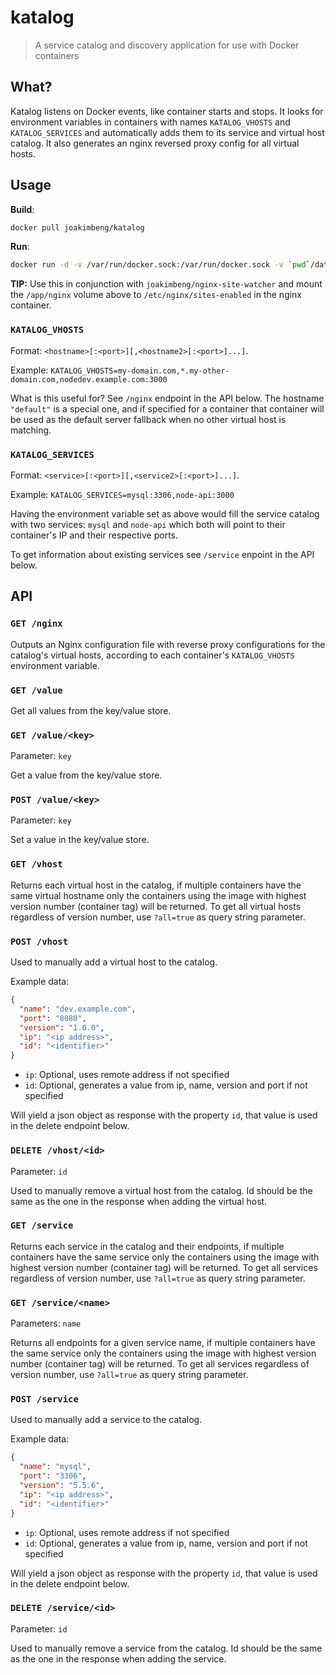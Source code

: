 katalog
=========

> A service catalog and discovery application for use with Docker containers

## What?

Katalog listens on Docker events, like container starts and stops.
It looks for environment variables in containers with names `KATALOG_VHOSTS` and `KATALOG_SERVICES` and automatically adds them to its service and virtual host catalog. It also generates an nginx reversed proxy config for all virtual hosts.

## Usage

**Build**:

```bash
docker pull joakimbeng/katalog
```

**Run**:

```bash
docker run -d -v /var/run/docker.sock:/var/run/docker.sock -v `pwd`/data:/app/data -v `pwd`/nginx:/app/nginx -p 5005:5005 joakimbeng/katalog
```

**TIP:** Use this in conjunction with `joakimbeng/nginx-site-watcher` and mount the `/app/nginx` volume above to `/etc/nginx/sites-enabled` in the nginx container.

### `KATALOG_VHOSTS`

Format: `<hostname>[:<port>][,<hostname2>[:<port>]...]`.

Example: `KATALOG_VHOSTS=my-domain.com,*.my-other-domain.com,nodedev.example.com:3000`


What is this useful for? See `/nginx` endpoint in the API below. The hostname `"default"` is a special one, and if specified for a container that container will be used as the default server fallback when no other virtual host is matching.


### `KATALOG_SERVICES`

Format: `<service>[:<port>][,<service2>[:<port>]...]`.

Example: `KATALOG_SERVICES=mysql:3306,node-api:3000`


Having the environment variable set as above would fill the service catalog with two services: `mysql` and `node-api` which both will point to their container's IP and their respective ports.

To get information about existing services see `/service` enpoint in the API below.


## API

### `GET /nginx`

Outputs an Nginx configuration file with reverse proxy configurations for the catalog's virtual hosts, according to each container's `KATALOG_VHOSTS` environment variable.

### `GET /value`

Get all values from the key/value store.


### `GET /value/<key>`

Parameter: `key`


Get a value from the key/value store.


### `POST /value/<key>`

Parameter: `key`


Set a value in the key/value store.


### `GET /vhost`

Returns each virtual host in the catalog, if multiple containers have the same virtual hostname only the containers using the image with highest version number (container tag) will be returned. To get all virtual hosts regardless of version number, use `?all=true` as query string parameter.

### `POST /vhost`

Used to manually add a virtual host to the catalog.

Example data:

```json
{
  "name": "dev.example.com",
  "port": "8080",
  "version": "1.0.0",
  "ip": "<ip address>",
  "id": "<identifier>"
}
```

* `ip`: Optional, uses remote address if not specified
* `id`: Optional, generates a value from ip, name, version and port if not specified


Will yield a json object as response with the property `id`, that value is used in the delete endpoint below.

### `DELETE /vhost/<id>`

Parameter: `id`

Used to manually remove a virtual host from the catalog. Id should be the same as the one in the response when adding the virtual host.

### `GET /service`

Returns each service in the catalog and their endpoints, if multiple containers have the same service only the containers using the image with highest version number (container tag) will be returned. To get all services regardless of version number, use `?all=true` as query string parameter.

### `GET /service/<name>`

Parameters: `name`

Returns all endpoints for a given service name, if multiple containers have the same service only the containers using the image with highest version number (container tag) will be returned. To get all services regardless of version number, use `?all=true` as query string parameter.

### `POST /service`

Used to manually add a service to the catalog.

Example data:

```json
{
  "name": "mysql",
  "port": "3306",
  "version": "5.5.6",
  "ip": "<ip address>",
  "id": "<identifier>"
}
```

* `ip`: Optional, uses remote address if not specified
* `id`: Optional, generates a value from ip, name, version and port if not specified


Will yield a json object as response with the property `id`, that value is used in the delete endpoint below.

### `DELETE /service/<id>`

Parameter: `id`

Used to manually remove a service from the catalog. Id should be the same as the one in the response when adding the service.
